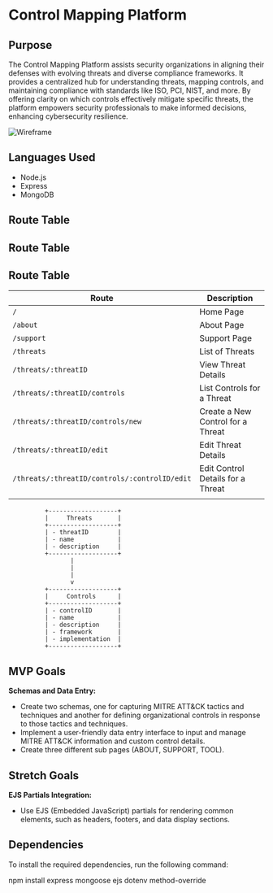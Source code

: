 # Control Mapping Platform

## Purpose

The Control Mapping Platform assists security organizations in aligning their defenses with evolving threats and diverse compliance frameworks. It provides a centralized hub for understanding threats, mapping controls, and maintaining compliance with standards like ISO, PCI, NIST, and more. By offering clarity on which controls effectively mitigate specific threats, the platform empowers security professionals to make informed decisions, enhancing cybersecurity resilience.


![Wireframe](https://media.git.generalassemb.ly/user/47378/files/18201dbb-b315-4ed8-9e83-ce498def784f)

## Languages Used
- Node.js
- Express
- MongoDB

## Route Table

## Route Table

## Route Table

| Route                            | Description                                         |
|----------------------------------|-----------------------------------------------------|
| `/`                              | Home Page                                           |
| `/about`                         | About Page                                          |
| `/support`                       | Support Page                                        |
| `/threats`                       | List of Threats                                     |
| `/threats/:threatID`             | View Threat Details                                 |
| `/threats/:threatID/controls`    | List Controls for a Threat                          |
| `/threats/:threatID/controls/new`| Create a New Control for a Threat                   |
| `/threats/:threatID/edit`        | Edit Threat Details                                 |
| `/threats/:threatID/controls/:controlID/edit` | Edit Control Details for a Threat |
                    |


              +-------------------+
              |     Threats       |
              +-------------------+
              | - threatID        |
              | - name            |
              | - description     |
              +-------------------+
                     |
                     |
                     |
                     v
              +-------------------+
              |     Controls      |
              +-------------------+
              | - controlID       |
              | - name            |
              | - description     |
              | - framework       |
              | - implementation  |
              +-------------------+


## MVP Goals

**Schemas and Data Entry:**
- Create two schemas, one for capturing MITRE ATT&CK tactics and techniques and another for defining organizational controls in response to those tactics and techniques.
- Implement a user-friendly data entry interface to input and manage MITRE ATT&CK information and custom control details.
- Create three different sub pages (ABOUT, SUPPORT, TOOL).

## Stretch Goals

**EJS Partials Integration:**
- Use EJS (Embedded JavaScript) partials for rendering common elements, such as headers, footers, and data display sections.


## Dependencies

To install the required dependencies, run the following command:

npm install express mongoose ejs dotenv method-override 
